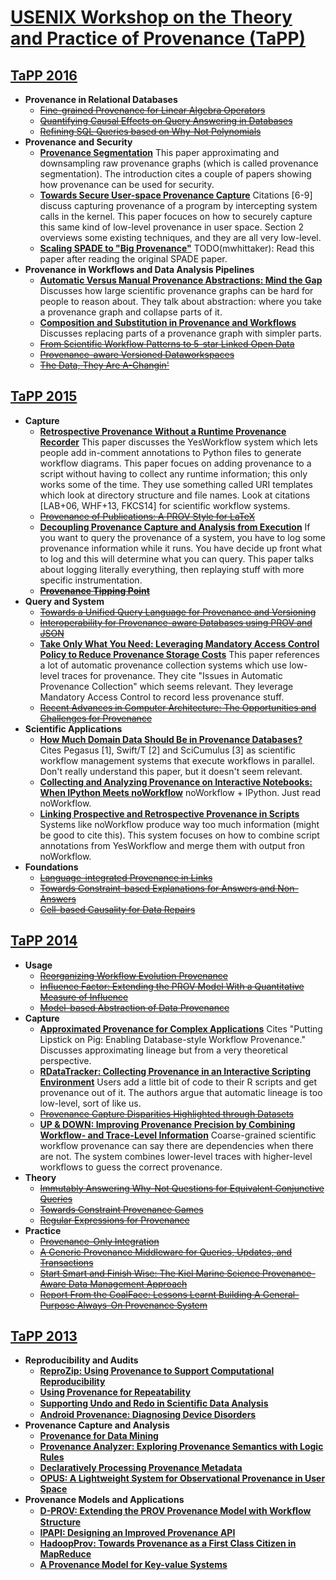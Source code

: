 # [USENIX Workshop on the Theory and Practice of Provenance (TaPP)](https://www.usenix.org/conferences/byname/186)

## [TaPP 2016](https://www.usenix.org/conference/tapp16)
- **Provenance in Relational Databases**
    - ~~[Fine-grained Provenance for Linear Algebra Operators](https://www.usenix.org/system/files/conference/tapp16/tapp16-paper-yan.pdf)~~
    - ~~[Quantifying Causal Effects on Query Answering in Databases](https://www.usenix.org/system/files/conference/tapp16/tapp16-paper-salimi.pdf)~~
    - ~~[Refining SQL Queries based on Why-Not Polynomials](https://www.usenix.org/system/files/conference/tapp16/tapp16-paper-bidoit.pdf)~~
- **Provenance and Security**
    - [**Provenance Segmentation**](https://www.usenix.org/system/files/conference/tapp16/tapp16-paper-abreu.pdf)
      This paper approximating and downsampling raw provenance graphs (which is
      called provenance segmentation). The introduction cites a couple of
      papers showing how provenance can be used for security.
    - [**Towards Secure User-space Provenance Capture**](https://www.usenix.org/system/files/conference/tapp16/tapp16-paper-balakrishnan.pdf)
      Citations [6-9] discuss capturing provenance of a program by intercepting
      system calls in the kernel. This paper focuces on how to securely capture
      this same kind of low-level provenance in user space. Section 2 overviews
      some existing techniques, and they are all very low-level.
    - [**Scaling SPADE to "Big Provenance"**](https://www.usenix.org/system/files/conference/tapp16/tapp16-paper-gehani.pdf)
      TODO(mwhittaker): Read this paper after reading the original SPADE paper.
- **Provenance in Workflows and Data Analysis Pipelines**
    - [**Automatic Versus Manual Provenance Abstractions: Mind the Gap**](https://www.usenix.org/system/files/conference/tapp16/tapp16-paper-alper.pdf)
      Discusses how large scientific provenance graphs can be hard for people
      to reason about. They talk about abstraction: where you take a provenance
      graph and collapse parts of it.
    - [**Composition and Substitution in Provenance and Workflows**](https://www.usenix.org/system/files/conference/tapp16/tapp16-paper-buneman.pdf)
      Discusses replacing parts of a provenance graph with simpler parts.
    - ~~[From Scientific Workflow Patterns to 5-star Linked Open Data](https://www.usenix.org/system/files/conference/tapp16/tapp16-paper-gaignard.pdf)~~
    - ~~[Provenance-aware Versioned Dataworkspaces](https://www.usenix.org/system/files/conference/tapp16/tapp16-paper-niu.pdf)~~
    - ~~[The Data, They Are A-Changin'](https://www.usenix.org/system/files/conference/tapp16/tapp16-paper-missier.pdf)~~

## [TaPP 2015](https://www.usenix.org/conference/tapp15)
- **Capture**
    - [**Retrospective Provenance Without a Runtime Provenance Recorder**](https://www.usenix.org/system/files/tapp15-mcphillips.pdf)
      This paper discusses the YesWorkflow system which lets people add
      in-comment annotations to Python files to generate workflow diagrams.
      This paper focues on adding provenance to a script without having to
      collect any runtime information; this only works some of the time. They
      use something called URI templates which look at directory structure and
      file names. Look at citations [LAB+06, WHF+13, FKCS14] for scientific
      workflow systems.
    - ~~[Provenance of Publications: A PROV Style for LaTeX](https://www.usenix.org/system/files/tapp15-moreau.pdf)~~
    - [**Decoupling Provenance Capture and Analysis from Execution**](https://www.usenix.org/system/files/tapp15-stamatogiannakis.pdf)
      If you want to query the provenance of a system, you have to log some
      provenance information while it runs. You have decide up front what to
      log and this will determine what you can query. This paper talks about
      logging literally everything, then replaying stuff with more specific
      instrumentation.
    - ~~[**Provenance Tipping Point**](https://www.usenix.org/system/files/tapp15-gammack.pdf)~~
- **Query and System**
    - ~~[Towards a Unified Query Language for Provenance and Versioning](https://www.usenix.org/system/files/tapp15-chavan.pdf)~~
    - ~~[Interoperability for Provenance-aware Databases using PROV and JSON](https://www.usenix.org/system/files/tapp15-niu.pdf)~~
    - [**Take Only What You Need: Leveraging Mandatory Access Control Policy to Reduce Provenance Storage Costs**](https://www.usenix.org/system/files/conference/tapp15/tapp15-bates.pdf)
      This paper references a lot of automatic provenance collection systems
      which use low-level traces for provenance. They cite "Issues in Automatic
      Provenance Collection" which seems relevant. They leverage Mandatory
      Access Control to record less provenance stuff.
    - ~~[Recent Advances in Computer Architecture: The Opportunities and Challenges for Provenance](https://www.usenix.org/system/files/tapp15-balakrishnan.pdf)~~
- **Scientific Applications**
    - [**How Much Domain Data Should Be in Provenance Databases?**](https://www.usenix.org/system/files/tapp15-de-oliveira.pdf)
      Cites Pegasus [1], Swift/T [2] and SciCumulus [3] as scientific workflow
      management systems that execute workflows in parallel. Don't really
      understand this paper, but it doesn't seem relevant.
    - [**Collecting and Analyzing Provenance on Interactive Notebooks: When IPython Meets noWorkflow**](https://www.usenix.org/system/files/tapp15-pimentel.pdf)
      noWorkflow + IPython. Just read noWorkflow.
    - [**Linking Prospective and Retrospective Provenance in Scripts**](https://www.usenix.org/system/files/tapp15-dey.pdf)
      Systems like noWorkflow produce way too much information (might be good
      to cite this). This system focuses on how to combine script annotations
      from YesWorkflow and merge them with output fron noWorkflow.
- **Foundations**
    - ~~[Language-integrated Provenance in Links](https://www.usenix.org/system/files/tapp15-fehrenbach.pdf)~~
    - ~~[Towards Constraint-based Explanations for Answers and Non-Answers](https://www.usenix.org/system/files/tapp15-glavic.pdf)~~
    - ~~[Cell-based Causality for Data Repairs](https://www.usenix.org/system/files/tapp15-debosschere.pdf)~~

## [TaPP 2014](https://www.usenix.org/conference/tapp14)
- **Usage**
    - ~~[Reorganizing Workflow Evolution Provenance](https://www.usenix.org/system/files/conference/tapp2014/tapp14_paper_koop.pdf)~~
    - ~~[Influence Factor: Extending the PROV Model With a Quantitative Measure of Influence](https://www.usenix.org/system/files/conference/tapp2014/tapp14_paper_gamble.pdf)~~
    - ~~[Model-based Abstraction of Data Provenance](https://www.usenix.org/system/files/conference/tapp2014/tapp14_paper_probst.pdf)~~
- **Capture**
    - [**Approximated Provenance for Complex Applications**](https://www.usenix.org/system/files/conference/tapp2014/tapp14_paper_ainy.pdf)
      Cites "Putting Lipstick on Pig: Enabling Database-style Workflow
      Provenance." Discusses approximating lineage but from a very theoretical
      perspective.
    - [**RDataTracker: Collecting Provenance in an Interactive Scripting Environment**](https://www.usenix.org/system/files/conference/tapp2014/tapp14_paper_lerner.pdf)
      Users add a little bit of code to their R scripts and get provenance out
      of it. The authors argue that automatic lineage is too low-level, sort of
      like us.
    - ~~[Provenance Capture Disparities Highlighted through Datasets](https://www.usenix.org/system/files/conference/tapp2014/tapp14_paper_coe.pdf)~~
    - [**UP & DOWN: Improving Provenance Precision by Combining Workflow- and Trace-Level Information**](https://www.usenix.org/system/files/conference/tapp2014/tapp14_paper_dey.pdf)
      Coarse-grained scientific workflow provenance can say there are
      dependencies when there are not. The system combines lower-level traces
      with higher-level workflows to guess the correct provenance.
- **Theory**
    - ~~[Immutably Answering Why-Not Questions for Equivalent Conjunctive Queries](https://www.usenix.org/system/files/conference/tapp2014/tapp14_paper_bidoit.pdf)~~
    - ~~[Towards Constraint Provenance Games](https://www.usenix.org/system/files/conference/tapp2014/tapp14_paper_riddle.pdf)~~
    - ~~[Regular Expressions for Provenance](https://www.usenix.org/system/files/conference/tapp2014/tapp14_paper_luttenberger.pdf)~~
- **Practice**
    - ~~[Provenance-Only Integration](https://www.usenix.org/system/files/conference/tapp2014/tapp14_paper_gehani.pdf)~~
    - ~~[A Generic Provenance Middleware for Queries, Updates, and Transactions](https://www.usenix.org/system/files/conference/tapp2014/tapp14_paper_arab.pdf)~~
    - ~~[Start Smart and Finish Wise: The Kiel Marine Science Provenance-Aware Data Management Approach](https://www.usenix.org/system/files/conference/tapp2014/tapp14_paper_brauer.pdf)~~
    - ~~[Report From the CoalFace: Lessons Learnt Building A General-Purpose Always-On Provenance System](https://www.usenix.org/system/files/conference/tapp2014/tapp14_paper_balakrishnan.pdf)~~

## [TaPP 2013](https://www.usenix.org/conference/tapp13)
- **Reproducibility and Audits**
    - [**ReproZip: Using Provenance to Support Computational Reproducibility**](https://www.usenix.org/system/files/conference/tapp13/tapp13-final16.pdf)
    - [**Using Provenance for Repeatability**](https://www.usenix.org/system/files/conference/tapp13/tapp13-final18.pdf)
    - [**Supporting Undo and Redo in Scientiﬁc Data Analysis**](https://www.usenix.org/system/files/conference/tapp13/tapp13-final8.pdf)
    - [**Android Provenance: Diagnosing Device Disorders**](https://www.usenix.org/system/files/conference/tapp13/tapp13-final11.pdf)
- **Provenance Capture and Analysis**
    - [**Provenance for Data Mining**](https://www.usenix.org/system/files/conference/tapp13/tapp13-final14.pdf)
    - [**Provenance Analyzer: Exploring Provenance Semantics with Logic Rules**](https://www.usenix.org/system/files/conference/tapp13/tapp13-final15.pdf)
    - [**Declaratively Processing Provenance Metadata**](https://www.usenix.org/system/files/conference/tapp13/tapp13-final6.pdf)
    - [**OPUS: A Lightweight System for Observational Provenance in User Space**](https://www.usenix.org/system/files/conference/tapp13/tapp13-final5.pdf)
- **Provenance Models and Applications**
    - [**D-PROV: Extending the PROV Provenance Model with Workﬂow Structure**](https://www.usenix.org/system/files/conference/tapp13/tapp13-final3.pdf)
    - [**IPAPI: Designing an Improved Provenance API**](https://www.usenix.org/system/files/conference/tapp13/tapp13-final4.pdf)
    - [**HadoopProv: Towards Provenance as a First Class Citizen in MapReduce**](https://www.usenix.org/system/files/conference/tapp13/tapp13-final7.pdf)
    - [**A Provenance Model for Key-value Systems**](https://www.usenix.org/system/files/conference/tapp13/tapp13-final10.pdf)
